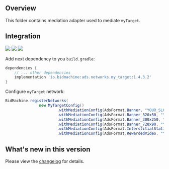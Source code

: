 ## Overview

This folder contains mediation adapter used to mediate `myTarget`.

## Integration

[<img src="https://img.shields.io/badge/Min%20SDK%20version-1.4.3-brightgreen">](https://github.com/bidmachine/BidMachine-Android-SDK)
[<img src="https://img.shields.io/badge/Network%20Adapter%20version-1.4.3.2-brightgreen">](https://artifactory.bidmachine.io/bidmachine/io/bidmachine/ads.networks.my_target/1.4.0.2/)
[<img src="https://img.shields.io/badge/Network%20version-5.4.7-blue">](https://github.com/myTargetSDK/mytarget-android)

Add next dependency to you `build.gradle`:

```groovy
dependencies {
    // ... other dependencies
    implementation 'io.bidmachine:ads.networks.my_target:1.4.3.2'
}
```

Configure `myTarget` network:

```java
BidMachine.registerNetworks(
               new MyTargetConfig()
                       .withMediationConfig(AdsFormat.Banner, "YOUR_SLOT_ID")
                       .withMediationConfig(AdsFormat.Banner_320x50, "YOUR_SLOT_ID")
                       .withMediationConfig(AdsFormat.Banner_300x250, "YOUR_SLOT_ID")
                       .withMediationConfig(AdsFormat.Banner_728x90, "YOUR_SLOT_ID")
                       .withMediationConfig(AdsFormat.InterstitialStatic, "YOUR_SLOT_ID")
                       .withMediationConfig(AdsFormat.RewardedVideo, "YOUR_SLOT_ID");
```

## What's new in this version

Please view the [changelog](CHANGELOG.md) for details.
